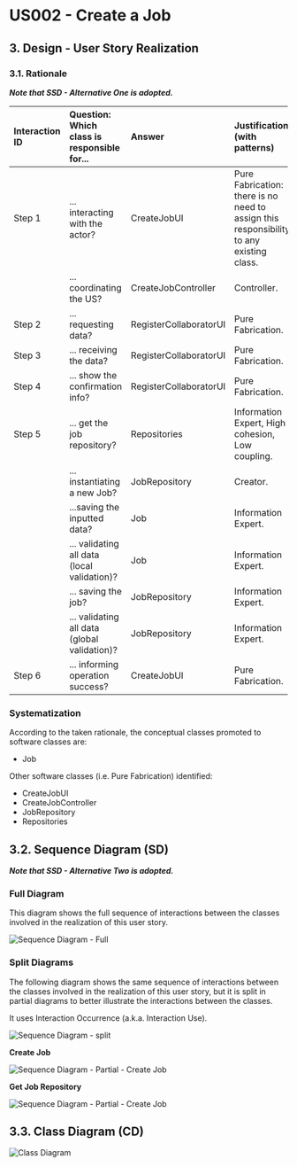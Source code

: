 # US002 - Create a Job 

## 3. Design - User Story Realization 

### 3.1. Rationale

_**Note that SSD - Alternative One is adopted.**_

| Interaction ID | Question: Which class is responsible for...   | Answer                 | Justification (with patterns)                                                           |
|:---------------|:----------------------------------------------|:-----------------------|:----------------------------------------------------------------------------------------|
| Step 1		       | 	... interacting with the actor?              | CreateJobUI            | Pure Fabrication: there is no need to assign this responsibility to any existing class. |
| 		             | 	... coordinating the US?                     | CreateJobController    | Controller.                                                                             |
| Step 2         | ... requesting data?                          | RegisterCollaboratorUI | Pure Fabrication.                                                                       |
| Step 3         | ... receiving the data?                       | RegisterCollaboratorUI | Pure Fabrication.                                                                       |
| Step 4         | ... show the confirmation info?               | RegisterCollaboratorUI | Pure Fabrication.                                                                       |
| 	Step 5	       | 	... get the job repository?                  | Repositories           | Information Expert, High cohesion, Low coupling.                                        |
| 	              | 	... instantiating a new Job?                 | JobRepository          | Creator.                                                                                |
| 		             | 	...saving the inputted data?                 | Job                    | Information Expert.                                                                     |
|                | 	... validating all data (local validation)?  | Job                    | Information Expert.                                                                     |
| 		             | 	... saving the job?                          | JobRepository          | Information Expert.                                                                     |
| 		             | 	... validating all data (global validation)? | JobRepository          | Information Expert.                                                                     | 
| Step 6         | ... informing operation success?              | CreateJobUI            | Pure Fabrication.                                                                       |

### Systematization ##

According to the taken rationale, the conceptual classes promoted to software classes are: 

* Job

Other software classes (i.e. Pure Fabrication) identified: 

* CreateJobUI  
* CreateJobController
* JobRepository
* Repositories


## 3.2. Sequence Diagram (SD)

_**Note that SSD - Alternative Two is adopted.**_

### Full Diagram

This diagram shows the full sequence of interactions between the classes involved in the realization of this user story.

![Sequence Diagram - Full](svg/us002-sequence-diagram-full.svg)

### Split Diagrams

The following diagram shows the same sequence of interactions between the classes involved in the realization of this user story, but it is split in partial diagrams to better illustrate the interactions between the classes.

It uses Interaction Occurrence (a.k.a. Interaction Use).

![Sequence Diagram - split](svg/us002-sequence-diagram-split.svg)

**Create Job**

![Sequence Diagram - Partial - Create Job](svg/us002-sequence-diagram-partial-create-job.svg)

**Get Job Repository**

![Sequence Diagram - Partial - Create Job](svg/us002-sequence-diagram-partial-get-job-repository.svg)

## 3.3. Class Diagram (CD)

![Class Diagram](svg/us002-class-diagram.svg)